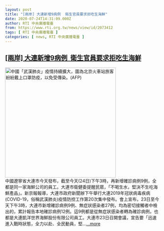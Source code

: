 ```yaml
---
layout: post
title: "[兩岸] 大連新增9病例  衛生官員要求拒吃生海鮮"
date: 2020-07-24T14:31:09.000Z
author: RTI 中央廣播電臺
from: https://www.rti.org.tw/news/view/id/2073412
tags: [ RTI 中央廣播電臺 ]
categories: [ news, RTI 中央廣播電臺 ]
---
```

<!--1595601069000-->
[[兩岸] 大連新增9病例  衛生官員要求拒吃生海鮮](https://www.rti.org.tw/news/view/id/2073412)
------

<div>
<img src="https://static.rti.org.tw/assets/thumbnails/2020/01/21/63cd4b06064b089d87573d53481b54b5.jpg" width="360" alt="中國「武漢肺炎」疫情持續擴大，圖為北京火車站旅客紛紛戴上口罩防疫，以免受傳染。(AFP)" title="中國「武漢肺炎」疫情持續擴大，圖為北京火車站旅客紛紛戴上口罩防疫，以免受傳染。(AFP)"><br>中國遼寧省大連市今天發布，截至今天(24日)下午3時，再新增確診病例9例，全都是同一家海鮮公司的員工。大連市衛健委提醒民眾，「不喝生水，堅決不生吃海鮮產品」。新京報報導，大連市政府新聞辦下午舉行大連2019年冠狀病毒疾病(COVID-19，俗稱武漢肺炎)疫情防控工作第20次集中發布。會上宣布，23日至今天下午3時，大連市新增確診病例9例、無症狀感染者27例，均為密切接觸者中檢出的，累計報告本地確診病例12例。這9例都是從無症狀感染者轉為確診病例，也都是大連凱洋世界海鮮股份有限公司員工。大連市23日召開會議，宣告要「迅速進入戰時狀態，全力以赴、全民動員，堅...<a target="_blank" href="https://www.rti.org.tw/news/view/id/2073412">...more</a>
</div>
